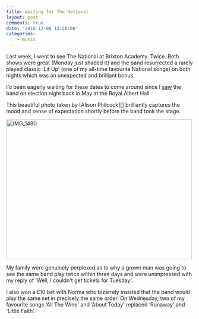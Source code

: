 ```yaml
---
title: waiting for The National
layout: post
comments: true
date: '2010-12-08 13:26:00'
categories:
    - music
---
```

Last week, I went to see The National at Brixton Academy. Twice. Both
shows were great (Monday just shaded it) and the band resurrected a
rarely played classic ‘Lit Up' (one of my all-time favourite National
songs) on both nights which was an unexpected and brilliant bonus.

I’d been eagerly waiting for these dates to come around since I
[saw](http://www.nbrightside.com/blog/2010/05/07/the-national-royal-albert-hall/)
the band on election night back in May at the Royal Albert Hall.

This beautiful photo taken by [Alison Philcock][] brilliantly captures
the mood and sense of expectation shortly before the band took the
stage.

<a href="http://www.flickr.com/photos/56632653@N06/5227979452/"
   title="IMG_1480 by Crystaltips74, on Flickr">
<img src="http://farm5.static.flickr.com/4133/5227979452_c506d62e58.jpg" 
width="500" height="375" alt="IMG_1480" /></a>

My family were genuinely perplexed as to why a grown man was going to
see the same band play twice within three days and were unimpressed with
my reply of ‘Well, I couldn't get tickets for Tuesday'.

I also won a &pound;10 bet with Norma who bizarrely insisted that the band
would play the same set in precisely the same order. On Wednesday, two
of my favourite songs ‘All The Wine' and ‘About Today' replaced
‘Runaway' and ‘Little Faith'.
